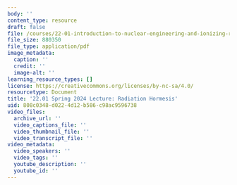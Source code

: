 ```yaml
---
body: ''
content_type: resource
draft: false
file: /courses/22-01-introduction-to-nuclear-engineering-and-ionizing-radiation-spring-2024/mit22_01_s24_hormesis.pdf
file_size: 880350
file_type: application/pdf
image_metadata:
  caption: ''
  credit: ''
  image-alt: ''
learning_resource_types: []
license: https://creativecommons.org/licenses/by-nc-sa/4.0/
resourcetype: Document
title: '22.01 Spring 2024 Lecture: Radiation Hormesis'
uid: 808c0348-d022-4d12-b586-c98ac9596738
video_files:
  archive_url: ''
  video_captions_file: ''
  video_thumbnail_file: ''
  video_transcript_file: ''
video_metadata:
  video_speakers: ''
  video_tags: ''
  youtube_description: ''
  youtube_id: ''
---
```

